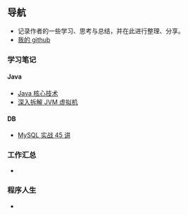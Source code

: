 ## 导航

-   记录作者的一些学习、思考与总结，并在此进行整理、分享。
-   [我的 github](https://github.com/wtfocus/wtfocus.github.io)

### 学习笔记

#### Java

-   [Java 核心技术](https://github.com/wtfocus/geek-java-notes/tree/master/Java%20%E6%A0%B8%E5%BF%83%E6%8A%80%E6%9C%AF)
-   [深入拆解 JVM 虚拟机](https://github.com/wtfocus/geek-java-notes/tree/master/%E6%B7%B1%E5%85%A5%E6%8B%86%E8%A7%A3%20JVM%20%E8%99%9A%E6%8B%9F%E6%9C%BA)

#### DB

-   [MySQL 实战 45 讲](https://github.com/wtfocus/geek-architecture-notes/tree/master/MySQL%E5%AE%9E%E6%88%98%2045%20%E8%AE%B2)

### 工作汇总

-   

### 程序人生

-   

